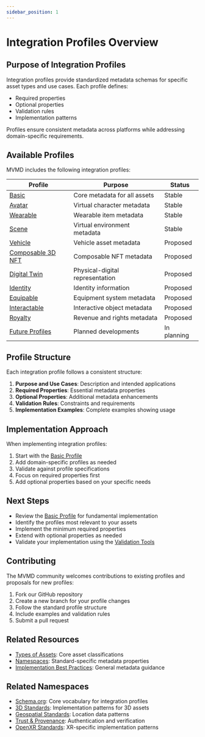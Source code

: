 ```yaml
---
sidebar_position: 1
---
```


# Integration Profiles Overview

## Purpose of Integration Profiles

Integration profiles provide standardized metadata schemas for specific asset types and use cases. Each profile defines:

- Required properties
- Optional properties
- Validation rules
- Implementation patterns

Profiles ensure consistent metadata across platforms while addressing domain-specific requirements.

## Available Profiles

MVMD includes the following integration profiles:

| Profile | Purpose | Status |
|---------|---------|--------|
| [Basic](./basic.md) | Core metadata for all assets | Stable |
| [Avatar](./avatar.md) | Virtual character metadata | Stable |
| [Wearable](./wearable.md) | Wearable item metadata | Stable |
| [Scene](./scene.md) | Virtual environment metadata | Stable |
| [Vehicle](./vehicle.md) | Vehicle asset metadata | Proposed |
| [Composable 3D NFT](./composable-3d-nft.md) | Composable NFT metadata | Proposed |
| [Digital Twin](./digital-twin.md) | Physical-digital representation | Proposed |
| [Identity](./identity.md) | Identity information | Proposed |
| [Equipable](./equipable.md) | Equipment system metadata | Proposed |
| [Interactable](./interactable.md) | Interactive object metadata | Proposed |
| [Royalty](./royalty.md) | Revenue and rights metadata | Proposed |
| [Future Profiles](./future.md) | Planned developments | In planning |

## Profile Structure

Each integration profile follows a consistent structure:

1. **Purpose and Use Cases**: Description and intended applications
2. **Required Properties**: Essential metadata properties
3. **Optional Properties**: Additional metadata enhancements
4. **Validation Rules**: Constraints and requirements
5. **Implementation Examples**: Complete examples showing usage

## Implementation Approach

When implementing integration profiles:

1. Start with the [Basic Profile](./basic.md)
2. Add domain-specific profiles as needed
3. Validate against profile specifications
4. Focus on required properties first
5. Add optional properties based on your specific needs

## Next Steps

- Review the [Basic Profile](./basic.md) for fundamental implementation
- Identify the profiles most relevant to your assets
- Implement the minimum required properties
- Extend with optional properties as needed
- Validate your implementation using the [Validation Tools](../reference/validator.md)

## Contributing

The MVMD community welcomes contributions to existing profiles and proposals for new profiles:

1. Fork our GitHub repository
2. Create a new branch for your profile changes
3. Follow the standard profile structure
4. Include examples and validation rules
5. Submit a pull request

## Related Resources

- [Types of Assets](../concepts/types-of-assets.md): Core asset classifications
- [Namespaces](../namespaces/overview.md): Standard-specific metadata properties
- [Implementation Best Practices](../implementation/best-practices.md): General metadata guidance

## Related Namespaces

- [Schema.org](../namespaces/schema-org.md): Core vocabulary for integration profiles
- [3D Standards](../namespaces/3d-standards.md): Implementation patterns for 3D assets
- [Geospatial Standards](../namespaces/geospatial-standards.md): Location data patterns
- [Trust & Provenance](../namespaces/trust-provenance.md): Authentication and verification
- [OpenXR Standards](../namespaces/openxr.md): XR-specific implementation patterns
